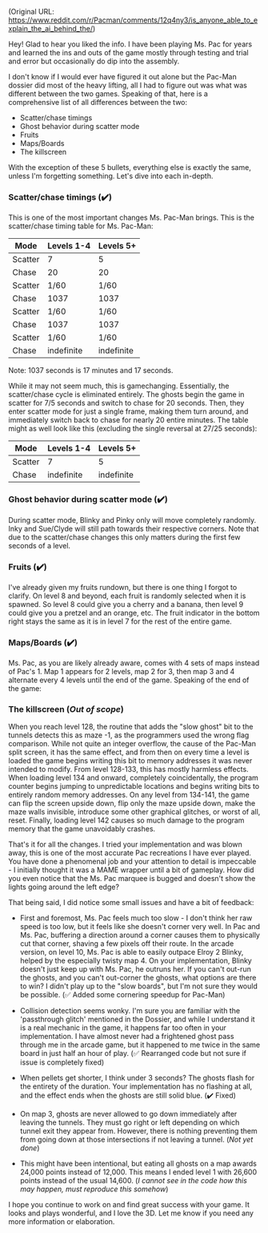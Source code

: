 (Original URL: https://www.reddit.com/r/Pacman/comments/12q4ny3/is_anyone_able_to_explain_the_ai_behind_the/)

Hey! Glad to hear you liked the info. I have been playing Ms. Pac for years and learned the ins and outs of the game mostly through testing and trial and error
but occasionally do dip into the assembly. 

I don't know if I would ever have figured it out alone but the Pac-Man dossier did most of the heavy lifting, all I had to figure out was what was different 
between the two games. Speaking of that, here is a comprehensive list of all differences between the two:

- Scatter/chase timings
- Ghost behavior during scatter mode
- Fruits
- Maps/Boards
- The killscreen

With the exception of these 5 bullets, everything else is exactly the same, unless I'm forgetting something. Let's dive into each in-depth.

### Scatter/chase timings (:heavy_check_mark:)
This is one of the most important changes Ms. Pac-Man brings. This is the scatter/chase timing table for Ms. Pac-Man:

Mode      | Levels 1-4 | Levels 5+
----      | ---------- | ---------
Scatter	  | 7	         | 5
Chase	    | 20         | 20
Scatter	  | 1/60	     | 1/60
Chase	    | 1037	     | 1037
Scatter	  | 1/60	     | 1/60
Chase	    | 1037	     | 1037
Scatter	  | 1/60	     | 1/60
Chase	    | indefinite| indefinite

Note: 1037 seconds is 17 minutes and 17 seconds.

While it may not seem much, this is gamechanging. Essentially, the scatter/chase cycle is eliminated entirely. The ghosts begin the game in scatter for 7/5 seconds and switch to chase for 20 seconds. Then, they enter scatter mode for just a single frame, making them turn around, and immediately switch back to chase for nearly 20 entire minutes. The table might as well look like this (excluding the single reversal at 27/25 seconds):

Mode      | Levels 1-4 | Levels 5+
----      | ---------- | ---------
Scatter	  | 7	         | 5
Chase	    | indefinite |indefinite

### Ghost behavior during scatter mode (:heavy_check_mark:)
During scatter mode, Blinky and Pinky only will move completely randomly. Inky and Sue/Clyde will still path towards their respective corners. Note that due to the scatter/chase changes this only matters during the first few seconds of a level.

### Fruits (:heavy_check_mark:)
I've already given my fruits rundown, but there is one thing I forgot to clarify. On level 8 and beyond, each fruit is randomly selected when it is spawned. So level 8 could give you a cherry and a banana, then level 9 could give you a pretzel and an orange, etc. The fruit indicator in the bottom right stays the same as it is in level 7 for the rest of the entire game.

### Maps/Boards (:heavy_check_mark:)
Ms. Pac, as you are likely already aware, comes with 4 sets of maps instead of Pac's 1. Map 1 appears for 2 levels, map 2 for 3, then map 3 and 4 alternate every 4 levels until the end of the game. Speaking of the end of the game:

### The killscreen (*Out of scope*)
When you reach level 128, the routine that adds the "slow ghost" bit to the tunnels detects this as maze -1, as the programmers used the wrong flag comparison. While not quite an integer overflow, the cause of the Pac-Man split screen, it has the same effect, and from then on every time a level is loaded the game begins writing this bit to memory addresses it was never intended to modify. From level 128-133, this has mostly harmless effects. When loading level 134 and onward, completely coincidentally, the program counter begins jumping to unpredictable locations and begins writing bits to entirely random memory addresses. On any level from 134-141, the game can flip the screen upside down, flip only the maze upside down, make the maze walls invisible, introduce some other graphical glitches, or worst of all, reset. Finally, loading level 142 causes so much damage to the program memory that the game unavoidably crashes.

That's it for all the changes. I tried your implementation and was blown away, this is one of the most accurate Pac recreations I have ever played. You have done a phenomenal job and your attention to detail is impeccable - I initially thought it was a MAME wrapper until a bit of gameplay. How did you even notice that the Ms. Pac marquee is bugged and doesn't show the lights going around the left edge?

That being said, I did notice some small issues and have a bit of feedback:

- First and foremost, Ms. Pac feels much too slow - I don't think her raw speed is too low, but it feels like she doesn't corner very well. In Pac and Ms. Pac, buffering a direction around a corner causes them to physically cut that corner, shaving a few pixels off their route. In the arcade version, on level 10, Ms. Pac is able to easily outpace Elroy 2 Blinky, helped by the especially twisty map 4. On your implementation, Blinky doesn't just keep up with Ms. Pac, he outruns her. If you can't out-run the ghosts, and you can't out-corner the ghosts, what options are there to win? I didn't play up to the "slow boards", but I'm not sure they would be possible. (:white_check_mark: Added some cornering speedup for Pac-Man)

- Collision detection seems wonky. I'm sure you are familiar with the 'passthrough glitch' mentioned in the Dossier, and while I understand it is a real mechanic in the game, it happens far too often in your implementation. I have almost never had a frightened ghost pass through me in the arcade game, but it happened to me twice in the same board in just half an hour of play. (:white_check_mark: Rearranged code but not sure if issue is completely fixed)

- When pellets get shorter, I think under 3 seconds? The ghosts flash for the entirety of the duration. Your implementation has no flashing at all, and the effect ends when the ghosts are still solid blue. (:heavy_check_mark: Fixed)

- On map 3, ghosts are never allowed to go down immediately after leaving the tunnels. They must go right or left depending on which tunnel exit they appear from. However, there is nothing preventing them from going down at those intersections if not leaving a tunnel. (*Not yet done*)

- This might have been intentional, but eating all ghosts on a map awards 24,000 points instead of 12,000. This means I ended level 1 with 26,600 points instead of the usual 14,600. (*I cannot see in the code how this may happen, must reproduce this somehow*)

I hope you continue to work on and find great success with your game. It looks and plays wonderful, and I love the 3D. Let me know if you need any more information or elaboration.
